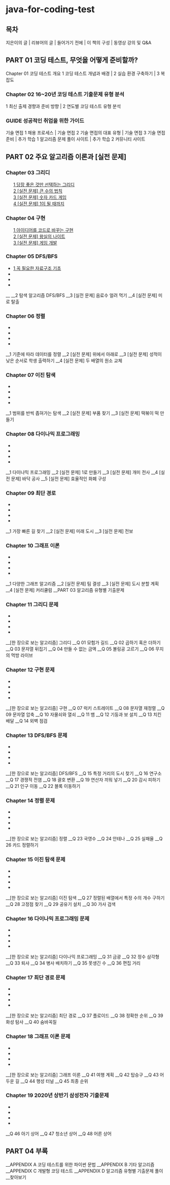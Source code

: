 # java-for-coding-test

## 목차
지은이의 글 | 리뷰어의 글 | 들어가기 전에 | 이 책의 구성 | 동영상 강의 및 Q&A

## PART 01 코딩 테스트, 무엇을 어떻게 준비할까?
Chapter 01 코딩 테스트 개요
1 코딩 테스트 개념과 배경 | 2 실습 환경 구축하기 | 3 복잡도

### Chapter 02 16~20년 코딩 테스트 기출문제 유형 분석
1 최신 출제 경향과 준비 방향 | 2 연도별 코딩 테스트 유형 분석

### GUIDE 성공적인 취업을 위한 가이드
기술 면접 1 채용 프로세스 | 기술 면접 2 기술 면접의 대표 유형 | 기술 면접 3 기술 면접 준비 | 추가 학습 1 알고리즘 문제 풀이 사이트 | 추가 학습 2 커뮤니티 사이트


## PART 02 주요 알고리즘 이론과 [실전 문제]

### Chapter 03 그리디
<ul>
<li style="list-style-type: none;"><a href="a">1 당장 좋은 것만 선택하는 그리디</a></li>
<li style="list-style: none;"><a href="a" list-style-type: none;>2 [실전 문제] 큰 수의 법칙</a></li>
<li style="list-style: none;"><a href="a" list-style-type: none;>3 [실전 문제] 숫자 카드 게임</a></li>
<li style="list-style: none;"><a href="a" list-style-type: none;>4 [실전 문제] 1이 될 때까지</a></li>
</ul>

### Chapter 04 구현
<ul>
<li style="list-style: none;"><a href="a">1 아이디어를 코드로 바꾸는 구현</a></li>
<li style="list-style: none;"><a href="a" list-style-type: none;>2 [실전 문제] 왕실의 나이트</a></li>
<li style="list-style: none;"><a href="a" list-style-type: none;>3 [실전 문제] 게임 개발</a></li>
</ul>

### Chapter 05 DFS/BFS
<ul>
<li><a href="a" list-style-type: none;>1 꼭 필요한 자료구조 기초</a></li>
<li><a href="a" list-style-type: none;></a></li>
<li><a href="a" list-style-type: none;></a></li>
<li><a href="a" list-style-type: none;></a></li>
</ul>
__
__2 탐색 알고리즘 DFS/BFS
__3 [실전 문제] 음료수 얼려 먹기
__4 [실전 문제] 미로 탈출

### Chapter 06 정렬
<ul>
<li><a href="a" list-style-type: none;></a></li>
<li><a href="a" list-style-type: none;></a></li>
<li><a href="a" list-style-type: none;></a></li>
<li><a href="a" list-style-type: none;></a></li>
</ul>
__1 기준에 따라 데이터를 정렬
__2 [실전 문제] 위에서 아래로
__3 [실전 문제] 성적이 낮은 순서로 학생 출력하기
__4 [실전 문제] 두 배열의 원소 교체

### Chapter 07 이진 탐색
<ul>
<li><a href="a" list-style-type: none;></a></li>
<li><a href="a" list-style-type: none;></a></li>
<li><a href="a" list-style-type: none;></a></li>
<li><a href="a" list-style-type: none;></a></li>
</ul>
__1 범위를 반씩 좁혀가는 탐색
__2 [실전 문제] 부품 찾기
__3 [실전 문제] 떡볶이 떡 만들기

### Chapter 08 다이나믹 프로그래밍
<ul>
<li><a href="a" list-style-type: none;></a></li>
<li><a href="a" list-style-type: none;></a></li>
<li><a href="a" list-style-type: none;></a></li>
<li><a href="a" list-style-type: none;></a></li>
</ul>
__1 다이나믹 프로그래밍
__2 [실전 문제] 1로 만들기
__3 [실전 문제] 개미 전사
__4 [실전 문제] 바닥 공사
__5 [실전 문제] 효율적인 화폐 구성

### Chapter 09 최단 경로
<ul>
<li><a href="a" list-style-type: none;></a></li>
<li><a href="a" list-style-type: none;></a></li>
<li><a href="a" list-style-type: none;></a></li>
<li><a href="a" list-style-type: none;></a></li>
</ul>
__1 가장 빠른 길 찾기
__2 [실전 문제] 미래 도시
__3 [실전 문제] 전보

### Chapter 10 그래프 이론
<ul>
<li><a href="a" list-style-type: none;></a></li>
<li><a href="a" list-style-type: none;></a></li>
<li><a href="a" list-style-type: none;></a></li>
<li><a href="a" list-style-type: none;></a></li>
</ul>
__1 다양한 그래프 알고리즘
__2 [실전 문제] 팀 결성
__3 [실전 문제] 도시 분할 계획
__4 [실전 문제] 커리큘럼
__PART 03 알고리즘 유형별 기출문제

### Chapter 11 그리디 문제
<ul>
<li><a href="a" list-style-type: none;></a></li>
<li><a href="a" list-style-type: none;></a></li>
<li><a href="a" list-style-type: none;></a></li>
<li><a href="a" list-style-type: none;></a></li>
</ul>
__[한 장으로 보는 알고리즘] 그리디
__Q 01 모험가 길드
__Q 02 곱하기 혹은 더하기
__Q 03 문자열 뒤집기
__Q 04 만들 수 없는 금액
__Q 05 볼링공 고르기
__Q 06 무지의 먹방 라이브

### Chapter 12 구현 문제
<ul>
<li><a href="a" list-style-type: none;></a></li>
<li><a href="a" list-style-type: none;></a></li>
<li><a href="a" list-style-type: none;></a></li>
<li><a href="a" list-style-type: none;></a></li>
</ul>
__[한 장으로 보는 알고리즘] 구현
__Q 07 럭키 스트레이트
__Q 08 문자열 재정렬
__Q 09 문자열 압축
__Q 10 자물쇠와 열쇠
__Q 11 뱀
__Q 12 기둥과 보 설치
__Q 13 치킨 배달
__Q 14 외벽 점검

### Chapter 13 DFS/BFS 문제
<ul>
<li><a href="a" list-style-type: none;></a></li>
<li><a href="a" list-style-type: none;></a></li>
<li><a href="a" list-style-type: none;></a></li>
<li><a href="a" list-style-type: none;></a></li>
</ul>
__[한 장으로 보는 알고리즘] DFS/BFS
__Q 15 특정 거리의 도시 찾기
__Q 16 연구소
__Q 17 경쟁적 전염
__Q 18 괄호 변환
__Q 19 연산자 끼워 넣기
__Q 20 감시 피하기
__Q 21 인구 이동
__Q 22 블록 이동하기

### Chapter 14 정렬 문제
<ul>
<li><a href="a" list-style-type: none;></a></li>
<li><a href="a" list-style-type: none;></a></li>
<li><a href="a" list-style-type: none;></a></li>
<li><a href="a" list-style-type: none;></a></li>
</ul>
__[한 장으로 보는 알고리즘] 정렬
__Q 23 국영수
__Q 24 안테나
__Q 25 실패율
__Q 26 카드 정렬하기

### Chapter 15 이진 탐색 문제
<ul>
<li><a href="a" list-style-type: none;></a></li>
<li><a href="a" list-style-type: none;></a></li>
<li><a href="a" list-style-type: none;></a></li>
<li><a href="a" list-style-type: none;></a></li>
</ul>
__[한 장으로 보는 알고리즘] 이진 탐색
__Q 27 정렬된 배열에서 특정 수의 개수 구하기
__Q 28 고정점 찾기
__Q 29 공유기 설치
__Q 30 가사 검색

### Chapter 16 다이나믹 프로그래밍 문제
<ul>
<li><a href="a" list-style-type: none;></a></li>
<li><a href="a" list-style-type: none;></a></li>
<li><a href="a" list-style-type: none;></a></li>
<li><a href="a" list-style-type: none;></a></li>
</ul>
__[한 장으로 보는 알고리즘] 다이나믹 프로그래밍
__Q 31 금광
__Q 32 정수 삼각형
__Q 33 퇴사
__Q 34 병사 배치하기
__Q 35 못생긴 수
__Q 36 편집 거리

### Chapter 17 최단 경로 문제
<ul>
<li><a href="a" list-style-type: none;></a></li>
<li><a href="a" list-style-type: none;></a></li>
<li><a href="a" list-style-type: none;></a></li>
<li><a href="a" list-style-type: none;></a></li>
</ul>
__[한 장으로 보는 알고리즘] 최단 경로
__Q 37 플로이드
__Q 38 정확한 순위
__Q 39 화성 탐사
__Q 40 숨바꼭질

### Chapter 18 그래프 이론 문제
<ul>
<li><a href="a" list-style-type: none;></a></li>
<li><a href="a" list-style-type: none;></a></li>
<li><a href="a" list-style-type: none;></a></li>
<li><a href="a" list-style-type: none;></a></li>
</ul>
__[한 장으로 보는 알고리즘] 그래프 이론
__Q 41 여행 계획
__Q 42 탑승구
__Q 43 어두운 길
__Q 44 행성 터널
__Q 45 최종 순위

### Chapter 19 2020년 상반기 삼성전자 기출문제
<ul>
<li><a href="a" list-style-type: none;></a></li>
<li><a href="a" list-style-type: none;></a></li>
<li><a href="a" list-style-type: none;></a></li>
<li><a href="a" list-style-type: none;></a></li>
</ul>
__Q 46 아기 상어
__Q 47 청소년 상어
__Q 48 어른 상어


## PART 04 부록
__APPENDIX A 코딩 테스트를 위한 파이썬 문법
__APPENDIX B 기타 알고리즘
__APPENDIX C 개발형 코딩 테스트
__APPENDIX D 알고리즘 유형별 기출문제 풀이
__찾아보기
